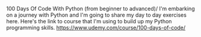 100 Days Of Code With Python (from beginner to advanced)/
I'm embarking on a journey with Python and I'm going to share my day to day exercises here.
Here's the link to course that I'm using to build up my Python programming skills.
https://www.udemy.com/course/100-days-of-code/
